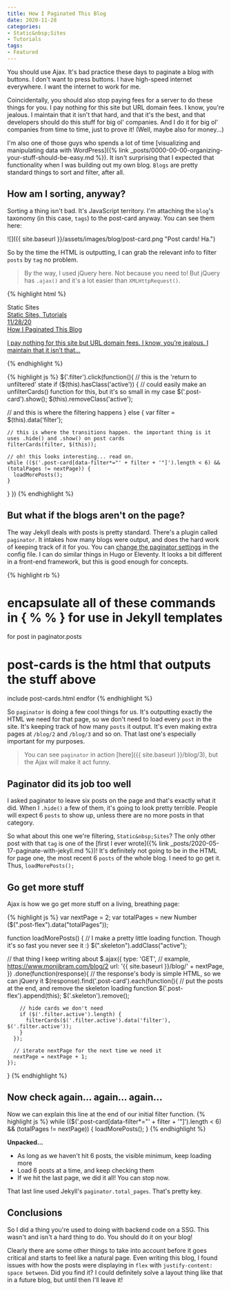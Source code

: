 ```yaml
---
title: How I Paginated This Blog
date: 2020-11-28
categories:
- Static&nbsp;Sites
- Tutorials
tags:
- Featured
---
```


You should use Ajax. It's bad practice these days to paginate a blog with buttons. I don't want to press buttons. I have high-speed internet everywhere. I want the internet to work for me.

Coincidentally, you should also stop paying fees for a server to do these things for you. I pay nothing for this site but URL domain fees. I know, you're jealous. I maintain that it isn't that hard, and that it's the best, and that developers should do this stuff for big ol' companies. And I do it for big ol' companies from time to time, just to prove it! (Well, maybe also for money...)

I'm also one of those guys who spends a lot of time [visualizing and manipulating data with WordPress]({% link _posts/0000-00-00-organizing-your-stuff-should-be-easy.md %}). It isn't surprising that I expected that functionality when I was building out my own blog. `Blogs` are pretty standard things to sort and filter, after all.

## How am I sorting, anyway?

Sorting a thing isn't bad. It's JavaScript territory. I'm attaching the `blog`'s taxonomy (in this case, `tags`) to the post-card anyway. You can see them here:

![]({{ site.baseurl }}/assets/images/blog/post-card.png "Post cards! Ha.")

So by the time the HTML is outputting, I can grab the relevant info to filter `posts` by `tag` no problem. 

> By the way, I used jQuery here. Not because you need to! But jQuery has `.ajax()` and it's a lot easier than `XMLHttpRequest()`.

{% highlight html %}
<!-- Filters -->
<div class="filter" data-filter="static-nbsp-sites">Static&nbsp;Sites</div>

<!-- Post Cards -->
<a href="/static-sites-and-filtering-things/" class="post-card" data-filter="static-nbsp-sitestutorials">
  <div class="left">
    <div class="tag-date">
      <div class="tags">Static&nbsp;Sites, Tutorials</div>
      <div class="date">11/28/20</div>
    </div>
    <div class="title">How I Paginated This Blog</div>
    <p class="shortcut">I pay nothing for this site but URL domain fees. I know, you’re jealous. I maintain that it isn’t that...</p>
  </div>
  <div class="right" style="background-image: url(/assets/images/pages.jpg);"></div>
</a>
{% endhighlight %}

{% highlight js %}
$('.filter').click(function(){
  // this is the 'return to unfiltered' state
  if ($(this).hasClass('active')) {
    // could easily make an unfilterCards() function for this, but it's so small in my case
    $('.post-card').show();
    $(this).removeClass('active');

  // and this is where the filtering happens
  } else {
    var filter = $(this).data('filter');

    // this is where the transitions happen. the important thing is it uses .hide() and .show() on post cards
    filterCards(filter, $(this));

    // oh! this looks interesting... read on.
    while (($('.post-card[data-filter*="' + filter + '"]').length < 6) && (totalPages != nextPage)) {
      loadMorePosts();
    }
  }
})
{% endhighlight %}

## But what if the blogs aren't on the page?

The way Jekyll deals with posts is pretty standard. There's a plugin called `paginator`. It intakes how many blogs were output, and does the hard work of keeping track of it for you. You can [change the paginator settings](https://jekyllrb.com/docs/pagination/) in the config file. I can do similar things in Hugo or Eleventy. It looks a bit different in a front-end framework, but this is good enough for concepts.

{% highlight rb %}
# encapsulate all of these commands in { % % } for use in Jekyll templates
for post in paginator.posts
  # post-cards is the html that outputs the stuff above
  include post-cards.html
endfor
{% endhighlight %}

So `paginator` is doing a few cool things for us. It's outputting exactly the HTML we need for that page, so we don't need to load every `post` in the site. It's keeping track of how many `posts` it output. It's even making extra pages at `/blog/2` and `/blog/3` and so on. That last one's especially important for my purposes.

> You can see `paginator` in action [here]({{ site.baseurl }}/blog/3), but the Ajax will make it act funny.

## Paginator did its job too well

I asked paginator to leave six posts on the page and that's exactly what it did. When I `.hide()` a few of them, it's going to look pretty terrible. People will expect 6 `posts` to show up, unless there are no more posts in that category.

So what about this one we're filtering, `Static&nbsp;Sites`?  The only other post with that `tag` is one of the [first I ever wrote]({% link _posts/2020-05-17-paginate-with-jekyll.md %})! It's definitely not going to be in the HTML for page one, the most recent 6 `posts` of the whole blog. I need to go get it. Thus, `loadMorePosts();`


## Go get more stuff

Ajax is how we go get more stuff on a living, breathing page:

{% highlight js %}
var nextPage = 2;
var totalPages = new Number ($(".post-flex").data("totalPages"));

function loadMorePosts() {
  // I make a pretty little loading function. Though it's so fast you never see it :)
  $(".skeleton").addClass("active");
  
  // that thing I keep writing about
  $.ajax({
    type: 'GET',
    // example, https://www.monjibram.com/blog/2
    url: '{{ site.baseurl }}/blog/' + nextPage,
  })
    .done(function(response){
      // the response's body is simple HTML, so we can jQuery it
      $(response).find('.post-card').each(function(){
        // put the posts at the end, and remove the skeleton loading function
        $('.post-flex').append(this);
        $('.skeleton').remove();

        // hide cards we don't need
        if ($('.filter.active').length) {
          filterCards($('.filter.active').data('filter'), $('.filter.active'));
        }
      });

      // iterate nextPage for the next time we need it
      nextPage = nextPage + 1;
    });
}
{% endhighlight %}

## Now check again... again... again...

Now we can explain this line at the end of our initial filter function.
{% highlight js %}
while (($('.post-card[data-filter*="' + filter + '"]').length < 6) && (totalPages != nextPage)) {
  loadMorePosts();
}
{% endhighlight %}

**Unpacked...**
- As long as we haven't hit 6 posts, the visible minimum, keep loading more
- Load 6 posts at a time, and keep checking them
- If we hit the last page, we did it all! You can stop now.

That last line used Jekyll's `paginator.total_pages`. That's pretty key.

## Conclusions

So I did a thing you're used to doing with backend code on a SSG. This wasn't and isn't a hard thing to do. You should do it on your blog!

Clearly there are some other things to take into account before it goes critical and starts to feel like a natural page. Even writing this blog, I found issues with how the posts were displaying in `flex` with `justify-content: space between`. Did you find it? I could definitely solve a layout thing like that in a future blog, but until then I'll leave it!